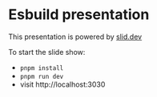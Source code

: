 # Esbuild presentation

This presentation is powered by [slid.dev](https://sli.dev)

To start the slide show:

- `pnpm install`
- `pnpm run dev`
- visit http://localhost:3030
